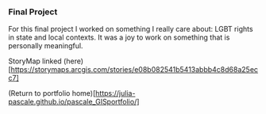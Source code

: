 ### Final Project
For this final project I worked on something I really care about: LGBT rights in state and local contexts. It was a joy to work on something that is personally meaningful. 

StoryMap linked (here)[https://storymaps.arcgis.com/stories/e08b082541b5413abbb4c8d68a25ecc7]

(Return to portfolio home)[https://julia-pascale.github.io/pascale_GISportfolio/]

